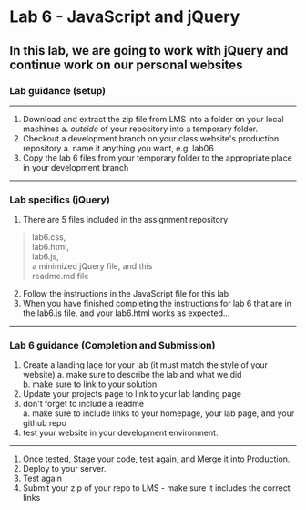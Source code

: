 # Lab 6 - JavaScript and jQuery

## In this lab, we are going to work with jQuery and continue work on our personal websites

### Lab guidance (setup)

- - -

1. Download and extract the zip file from LMS into a folder on your local machines 
a. *outside* of your repository into a temporary folder.
2. Checkout a development branch on your class website's production repository
a. name it anything you want, e.g. lab06
3. Copy the lab 6 files from your temporary folder to the appropriate place in your development branch

- - -  

### Lab specifics (jQuery)

1. There are 5 files included in the assignment repository

> lab6.css,  
lab6.html,  
lab6.js,  
a minimized jQuery file, and this  
readme.md file

2. Follow the instructions in the JavaScript file for this lab  
3. When you have finished completing the instructions for lab 6 that are in the lab6.js file, and your lab6.html works as expected...  

- - -

### Lab 6 guidance (Completion and Submission)

1. Create a landing lage for your lab (it must match the style of your website)
a. make sure to describe the lab and what we did  
b. make sure to link to your solution  
2. Update your projects page to link to your lab landing page
3. don't forget to include a readme  
a. make sure to include links to your homepage, your lab page, and your github repo
4. test your website in your development environment.

- - -

1. Once tested, Stage your code, test again, and Merge it into Production.
2. Deploy to your server.
3. Test again
4. Submit your zip of your repo to LMS - make sure it includes the correct links
